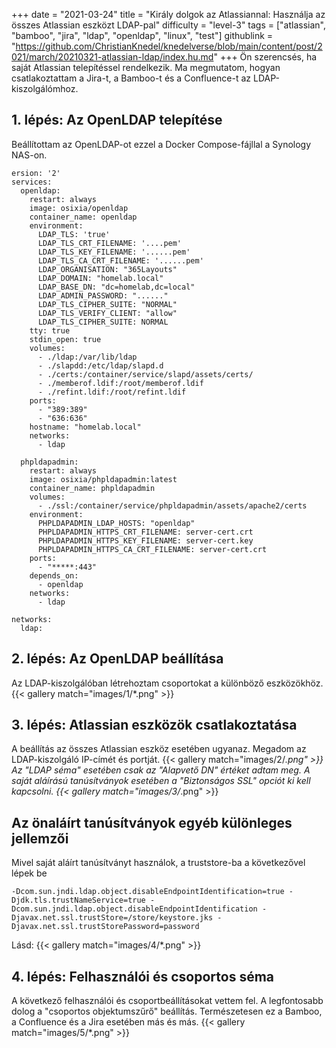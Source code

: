 +++
date = "2021-03-24"
title = "Király dolgok az Atlassiannal: Használja az összes Atlassian eszközt LDAP-pal"
difficulty = "level-3"
tags = ["atlassian", "bamboo", "jira", "ldap", "openldap", "linux", "test"]
githublink = "https://github.com/ChristianKnedel/knedelverse/blob/main/content/post/2021/march/20210321-atlassian-ldap/index.hu.md"
+++
Ön szerencsés, ha saját Atlassian telepítéssel rendelkezik. Ma megmutatom, hogyan csatlakoztattam a Jira-t, a Bamboo-t és a Confluence-t az LDAP-kiszolgálómhoz.
## 1. lépés: Az OpenLDAP telepítése
Beállítottam az OpenLDAP-ot ezzel a Docker Compose-fájllal a Synology NAS-on.
```
ersion: '2'
services:
  openldap:
    restart: always
    image: osixia/openldap
    container_name: openldap
    environment:
      LDAP_TLS: 'true'
      LDAP_TLS_CRT_FILENAME: '....pem'
      LDAP_TLS_KEY_FILENAME: '......pem'
      LDAP_TLS_CA_CRT_FILENAME: '......pem'
      LDAP_ORGANISATION: "365Layouts"
      LDAP_DOMAIN: "homelab.local"
      LDAP_BASE_DN: "dc=homelab,dc=local"
      LDAP_ADMIN_PASSWORD: "......"
      LDAP_TLS_CIPHER_SUITE: "NORMAL"
      LDAP_TLS_VERIFY_CLIENT: "allow"
      LDAP_TLS_CIPHER_SUITE: NORMAL
    tty: true
    stdin_open: true
    volumes:
      - ./ldap:/var/lib/ldap
      - ./slapdd:/etc/ldap/slapd.d
      - ./certs:/container/service/slapd/assets/certs/
      - ./memberof.ldif:/root/memberof.ldif
      - ./refint.ldif:/root/refint.ldif
    ports:
      - "389:389"
      - "636:636"
    hostname: "homelab.local"
    networks:
      - ldap

  phpldapadmin:
    restart: always
    image: osixia/phpldapadmin:latest
    container_name: phpldapadmin
    volumes:
      - ./ssl:/container/service/phpldapadmin/assets/apache2/certs
    environment:
      PHPLDAPADMIN_LDAP_HOSTS: "openldap"
      PHPLDAPADMIN_HTTPS_CRT_FILENAME: server-cert.crt
      PHPLDAPADMIN_HTTPS_KEY_FILENAME: server-cert.key
      PHPLDAPADMIN_HTTPS_CA_CRT_FILENAME: server-cert.crt
    ports:
      - "*****:443"
    depends_on:
      - openldap
    networks:
      - ldap

networks:
  ldap:

```

## 2. lépés: Az OpenLDAP beállítása
Az LDAP-kiszolgálóban létrehoztam csoportokat a különböző eszközökhöz.
{{< gallery match="images/1/*.png" >}}

## 3. lépés: Atlassian eszközök csatlakoztatása
A beállítás az összes Atlassian eszköz esetében ugyanaz. Megadom az LDAP-kiszolgáló IP-címét és portját.
{{< gallery match="images/2/*.png" >}}
Az "LDAP séma" esetében csak az "Alapvető DN" értéket adtam meg. A saját aláírású tanúsítványok esetében a "Biztonságos SSL" opciót ki kell kapcsolni.
{{< gallery match="images/3/*.png" >}}

## Az önaláírt tanúsítványok egyéb különleges jellemzői
Mivel saját aláírt tanúsítványt használok, a truststore-ba a következővel lépek be
```
-Dcom.sun.jndi.ldap.object.disableEndpointIdentification=true -Djdk.tls.trustNameService=true -Dcom.sun.jndi.ldap.object.disableEndpointIdentification -Djavax.net.ssl.trustStore=/store/keystore.jks -Djavax.net.ssl.trustStorePassword=password

```
Lásd:
{{< gallery match="images/4/*.png" >}}

## 4. lépés: Felhasználói és csoportos séma
A következő felhasználói és csoportbeállításokat vettem fel. A legfontosabb dolog a "csoportos objektumszűrő" beállítás. Természetesen ez a Bamboo, a Confluence és a Jira esetében más és más.
{{< gallery match="images/5/*.png" >}}